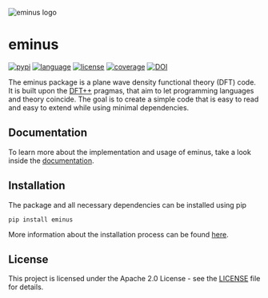 ![eminus logo](https://gitlab.com/wangenau/eminus/-/raw/main/docs/_static/logo/eminus_logo.png)

# eminus
[![pypi](https://img.shields.io/pypi/v/eminus?color=1a962b)](https://pypi.org/project/eminus)
[![language](https://img.shields.io/badge/language-Python3-green)](https://www.python.org)
[![license](https://img.shields.io/badge/license-APACHE2-lightgrey)](https://gitlab.com/wangenau/eminus/-/blob/main/LICENSE)
[![coverage](https://gitlab.com/wangenau/eminus/badges/main/coverage.svg)](https://wangenau.gitlab.io/eminus/htmlcov)
[![DOI](https://zenodo.org/badge/431079841.svg)](https://zenodo.org/badge/latestdoi/431079841)

The eminus package is a plane wave density functional theory (DFT) code.
It is built upon the [DFT++](https://arxiv.org/abs/cond-mat/9909130) pragmas, that aim to let programming languages and theory coincide.
The goal is to create a simple code that is easy to read and easy to extend while using minimal dependencies.

## Documentation

To learn more about the implementation and usage of eminus, take a look inside the [documentation](https://wangenau.gitlab.io/eminus).

## Installation

The package and all necessary dependencies can be installed using pip

```terminal
pip install eminus
```

More information about the installation process can be found [here](https://wangenau.gitlab.io/eminus/installation.html).

## License

This project is licensed under the Apache 2.0 License - see the [LICENSE](https://gitlab.com/wangenau/eminus/-/blob/main/LICENSE) file for details.

